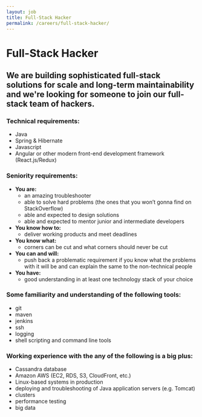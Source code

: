 ```yaml
---
layout: job
title: Full-Stack Hacker
permalink: /careers/full-stack-hacker/
---
```


# Full-Stack Hacker

## We are building sophisticated full-stack solutions for scale and long-term maintainability and we're looking for someone to join our full-stack team of hackers.

### Technical requirements:

* Java
* Spring & Hibernate
* Javascript
* Angular or other modern front-end development framework (React.js/Redux)

### Seniority requirements:

* **You are:**
  * an amazing troubleshooter
  * able to solve hard problems (the ones that you won’t gonna find on StackOverflow)
  * able and expected to design solutions
  * able and expected to mentor junior and intermediate developers
* **You know how to:**
  * deliver working products and meet deadlines
* **You know what:**
  * corners can be cut and what corners should never be cut
* **You can and will:**
  * push back a problematic requirement if you know what the problems with it will be and can explain the same to the non-technical people
* **You have:**
  *  good understanding in at least one technology stack of your choice

### Some familiarity and understanding of the following tools:

* git
* maven
* jenkins
* ssh
* logging
* shell scripting and command line tools

### Working experience with the any of the following is a big plus:

* Cassandra database
* Amazon AWS (EC2, RDS, S3, CloudFront, etc.)
* Linux-based systems in production
* deploying and troubleshooting of Java application servers (e.g. Tomcat)
* clusters
* performance testing
* big data

